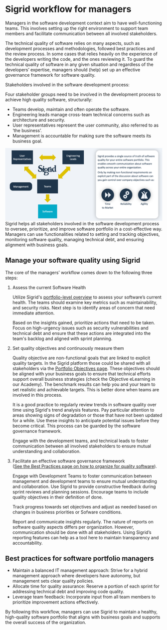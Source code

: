 # Sigrid workflow for managers

Managers in the software development context aim to have well-functioning teams. This involves setting up the right environment to support team members and facilitate communication between all involved stakeholders.  

The technical quality of software relies on many aspects, such as development processes and methodologies, followed best practices and the review process. In some cases that relies heavily on the experience of the developers writing the code, and the ones reviewing it. To guard the technical quality of software in any given situation and regardless of the developers’ expertise, managers should (help) set up an effective governance framework for software quality. 

Stakeholders involved in the software development process: 

Four stakeholder groups need to be involved in the development process to achieve high quality software, structurally: 

- Teams develop, maintain and often operate the software. 
- Engineering leads manage cross-team technical concerns such as architecture and security. 
- User representatives represent the user community, also referred to as ‘the business’. 
- Management is accountable for making sure the software meets its business goal.  

<img src="../images/manager-workflow-dashboard.png" width="800" align="left" />

Sigrid helps all stakeholders involved in the software development process to oversee, prioritize, and improve software portfolio in a cost-effective way. Managers can use functionalities related to setting and tracking objectives, monitoring software quality, managing technical debt, and ensuring alignment with business goals.  

## Manage your software quality using Sigrid 

The core of the managers’ workflow comes down to the following three steps: 

1. Assess the current Software Health 

   Utilize Sigrid's [portfolio-level overview](../capabilities/portfolio-overview.md) to assess your software’s current health. The teams should examine key metrics such as maintainability, and security risks. Next step is to identify areas of concern that need immediate attention. 

   Based on the insights gained, prioritize actions that need to be taken. Focus on high-urgency issues such as security vulnerabilities and technical debt and ensure that these actions are integrated into the team's backlog and aligned with sprint planning. 

2. Set quality objectives and continuously measure them 

   Quality objective are non-functional goals that are linked to explicit quality targets. In the Sigrid platform those could be shared with all stakeholders via the [Portfolio Objectives page](../capabilities/portfolio-objectives.md). These objectives should be aligned with your business goals to ensure that technical efforts support overall business strategies (check the Objective eLearning in our Academy). The benchmark results can help you and your team to set realistic and achievable targets. This is better done when teams are involved in this process. 

   It is a good practice to regularly review trends in software quality over time using Sigrid's trend analysis features. Pay particular attention to areas showing signs of degradation or those that have not been updated for a while. Use these insights to anticipate potential issues before they become critical. This process can be guarded by the software governance framework.  

   Engage with the development teams, and technical leads to foster communication between all involved stakeholders to ensure mutual understanding and collaboration. 

3. Facilitate an effective software governance framework  
   ([See the Best Practices page on how to organize for quality software](../workflows/best-practices-organization.md)).
   
   Engage with Development Teams to foster communication between management and development teams to ensure mutual understanding and collaboration. Use Sigrid to provide constructive feedback during sprint reviews and planning sessions. Encourage teams to include quality objectives in their definition of done. 

   Track progress towards set objectives and adjust as needed based on changes in business priorities or Sofware conditions.  

   Report and communicate insights regularly. The nature of reports on software quality aspects differs per organization. However, communication should be done with all stakeholders. Using Sigrid’s reporting features can help as a tool here to maintain transparency and accountability. 

## Best practices for software portfolio managers 

- Maintain a balanced IT management approach: Strive for a hybrid management approach where developers have autonomy, but management sets clear quality policies.  
- Allocate time for quality assurance: Reserve a portion of each sprint for addressing technical debt and improving code quality. 
- Leverage team feedback: Incorporate input from all team members to prioritize improvement actions effectively. 

By following this workflow, managers can use Sigrid to maintain a healthy, high-quality software portfolio that aligns with business goals and supports the overall success of the organization. 
